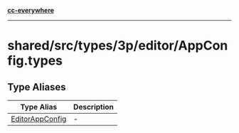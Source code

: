 [**cc-everywhere**](../../../../../../index.md)

***

# shared/src/types/3p/editor/AppConfig.types

## Type Aliases

| Type Alias | Description |
| ------ | ------ |
| [EditorAppConfig](../app-config-types/type-aliases/editor-app-config.md) | - |
